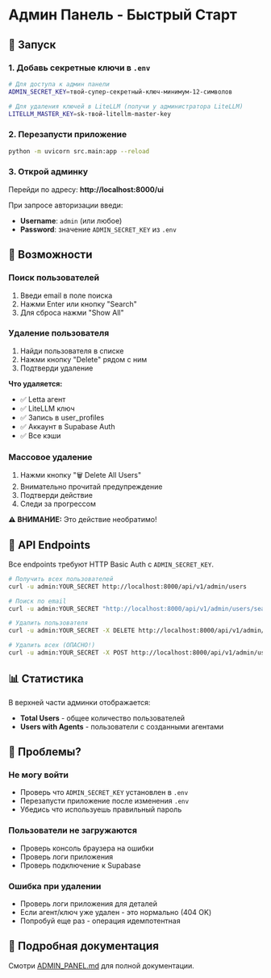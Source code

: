 # Админ Панель - Быстрый Старт

## 🚀 Запуск

### 1. Добавь секретные ключи в `.env`

```bash
# Для доступа к админ панели
ADMIN_SECRET_KEY=твой-супер-секретный-ключ-минимум-12-символов

# Для удаления ключей в LiteLLM (получи у администратора LiteLLM)
LITELLM_MASTER_KEY=sk-твой-litellm-master-key
```

### 2. Перезапусти приложение

```bash
python -m uvicorn src.main:app --reload
```

### 3. Открой админку

Перейди по адресу: **http://localhost:8000/ui**

При запросе авторизации введи:
- **Username**: `admin` (или любое)
- **Password**: значение `ADMIN_SECRET_KEY` из `.env`

## 🎯 Возможности

### Поиск пользователей
1. Введи email в поле поиска
2. Нажми Enter или кнопку "Search"
3. Для сброса нажми "Show All"

### Удаление пользователя
1. Найди пользователя в списке
2. Нажми кнопку "Delete" рядом с ним
3. Подтверди удаление

**Что удаляется:**
- ✅ Letta агент
- ✅ LiteLLM ключ
- ✅ Запись в user_profiles
- ✅ Аккаунт в Supabase Auth
- ✅ Все кэши

### Массовое удаление
1. Нажми кнопку "🗑️ Delete All Users"
2. Внимательно прочитай предупреждение
3. Подтверди действие
4. Следи за прогрессом

**⚠️ ВНИМАНИЕ:** Это действие необратимо!

## 🔧 API Endpoints

Все endpoints требуют HTTP Basic Auth с `ADMIN_SECRET_KEY`.

```bash
# Получить всех пользователей
curl -u admin:YOUR_SECRET http://localhost:8000/api/v1/admin/users

# Поиск по email
curl -u admin:YOUR_SECRET "http://localhost:8000/api/v1/admin/users/search?q=test"

# Удалить пользователя
curl -u admin:YOUR_SECRET -X DELETE http://localhost:8000/api/v1/admin/users/{user_id}

# Удалить всех (ОПАСНО!)
curl -u admin:YOUR_SECRET -X POST http://localhost:8000/api/v1/admin/users/delete-all
```

## 📊 Статистика

В верхней части админки отображается:
- **Total Users** - общее количество пользователей
- **Users with Agents** - пользователи с созданными агентами

## 🐛 Проблемы?

### Не могу войти
- Проверь что `ADMIN_SECRET_KEY` установлен в `.env`
- Перезапусти приложение после изменения `.env`
- Убедись что используешь правильный пароль

### Пользователи не загружаются
- Проверь консоль браузера на ошибки
- Проверь логи приложения
- Проверь подключение к Supabase

### Ошибка при удалении
- Проверь логи приложения для деталей
- Если агент/ключ уже удален - это нормально (404 OK)
- Попробуй еще раз - операция идемпотентная

## 📝 Подробная документация

Смотри [ADMIN_PANEL.md](ADMIN_PANEL.md) для полной документации.

